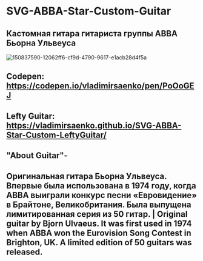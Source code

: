 # SVG-ABBA-Star-Custom-Guitar
 
## Кастомная гитара гитариста группы ABBA Бьорна Ульвеуса

![150837590-12062ff6-cf9d-4790-9617-e1acb28d4f5a](https://user-images.githubusercontent.com/56477695/150984900-b472b470-6d55-4037-8e5a-4cf263d9247e.jpg)

## Codepen: https://codepen.io/vladimirsaenko/pen/PoOoGEJ

## Lefty Guitar: https://vladimirsaenko.github.io/SVG-ABBA-Star-Custom-LeftyGuitar/

##  "About Guitar"-

## Оригинальная гитара Бьорна Ульвеуса. Впервые была использована в 1974 году, когда ABBA выиграли конкурс песни «Евровидение» в Брайтоне, Великобритания. Была выпущена лимитированная серия из 50 гитар. | Original guitar by Bjorn Ulvaeus. It was first used in 1974 when ABBA won the Eurovision Song Contest in Brighton, UK. A limited edition of 50 guitars was released.
